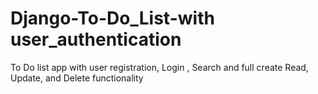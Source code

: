 # Django-To-Do_List-with user_authentication

To Do list app with user registration, Login , Search and full create Read, Update, and Delete functionality 

